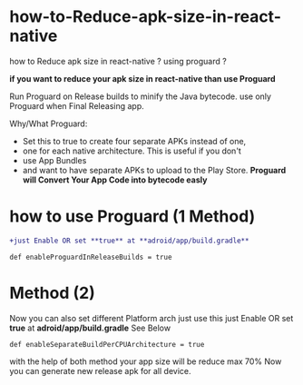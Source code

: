 # how-to-Reduce-apk-size-in-react-native
how to Reduce apk size in react-native ? using proguard ?

**if you want to reduce your apk size in react-native than use Proguard**

 Run Proguard on Release builds to minify the Java bytecode.
 use only Proguard when Final Releasing app.

Why/What Proguard:
 * Set this to true to create four separate APKs instead of one,
 * one for each native architecture. This is useful if you don't
 * use App Bundles
 * and want to have separate APKs to upload to the Play Store.
 **Proguard will Convert Your App Code into bytecode easly**
 # how to use Proguard (1 Method)
 ```diff
 +just Enable OR set **true** at **adroid/app/build.gradle**
 ```
 ```
 def enableProguardInReleaseBuilds = true
 ```
# Method (2)

Now you can also set different Platform arch just use this
 just Enable OR set **true** at **adroid/app/build.gradle**
 See Below
```
def enableSeparateBuildPerCPUArchitecture = true
```

with the help of both method your app size will be reduce max 70% 
Now you can generate new release apk for all device.
